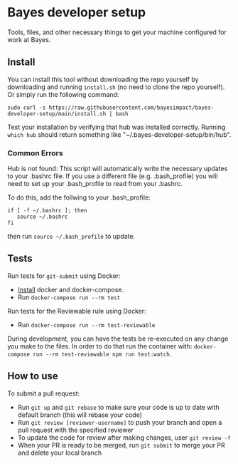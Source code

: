# Bayes developer setup
Tools, files, and other necessary things to get your machine configured for work at Bayes.

## Install

You can install this tool without downloading the repo yourself by downloading and
running `install.sh` (no need to clone the repo yourself). Or simply run the following command: 

```
sudo curl -s https://raw.githubusercontent.com/bayesimpact/bayes-developer-setup/main/install.sh | bash
```

Test your installation by verifying that hub was installed correctly.
Running `which hub` should return something like "~/.bayes-developer-setup/bin/hub".

### Common Errors

Hub is not found: This script will automatically write the necessary updates to your .bashrc file. If you use a different file (e.g. .bash_profile) you will need to set up your .bash_profile to read from your .bashrc.

To do this, add the follwing to your .bash_profile:

```
if [ -f ~/.bashrc ]; then
   source ~/.bashrc
fi

```

then run `source ~/.bash_profile` to update. 


## Tests

Run tests for `git-submit` using Docker:

* [Install](http://go/wiki/Docker) docker and docker-compose.
* Run `docker-compose run --rm test`

Run tests for the Reviewable rule using Docker:

* Run `docker-compose run --rm test-reviewable`

During development, you can have the tests be re-executed on any change you make
to the files. In order to do that run the container with:
`docker-compose run --rm test-reviewable npm run test:watch`.

## How to use

To submit a pull request:

* Run `git up` and `git rebase` to make sure your code is up to date with default branch (this will rebase your code)
* Run `git review [reviewer-username]` to push your branch and open a pull request with the specified reviewer
* To update the code for review after making changes, user `git review -f`
* When your PR is ready to be merged, run `git submit` to merge your PR and delete your local branch
